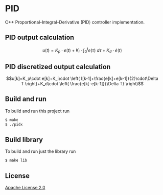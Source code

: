 # PID

C++ Proportional-Integral-Derivative (PID) controller implementation.

## PID output calculation
$$u(t)=K_p\cdot e(t)+K_i\cdot\int_0^t e(\tau)\ d\tau+K_d\cdot\dot{e}(t)$$

## PID discretized output calculation

$$u[k]=K_p\cdot e[k]+K_i\cdot \left( I[k-1]+\frac{e[k]+e[k-1]}{2}\cdot\Delta T \right)+K_d\cdot \left( \frac{e[k]-e[k-1]}{\Delta T} \right)$$

## Build and run

To build and run this project run

```bash
$ make
$ ./pidx
```

## Build library

To build and run just the library run

```bash
$ make lib
```

## License

[Apache License 2.0](https://choosealicense.com/licenses/apache-2.0/)
